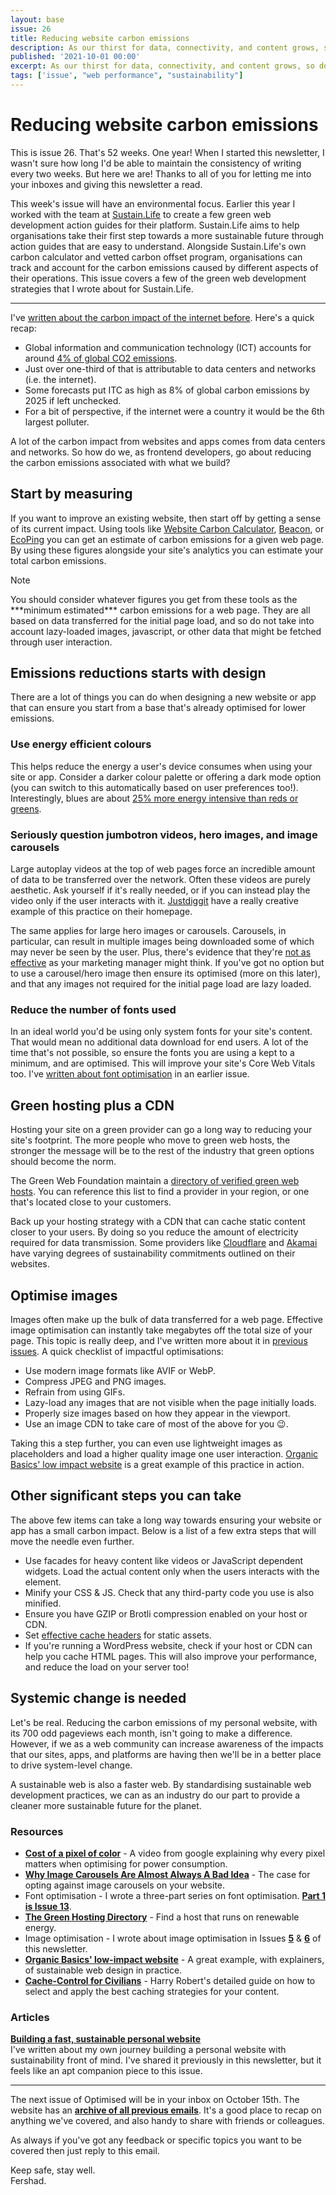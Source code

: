 ```yaml
---
layout: base
issue: 26
title: Reducing website carbon emissions
description: As our thirst for data, connectivity, and content grows, so does the portion of global carbon emissions attributed to the internet. In this post, we'll take a look at the steps frontend developers can take to make sites more efficient and better for the planet.
published: '2021-10-01 00:00'
excerpt: As our thirst for data, connectivity, and content grows, so does the portion of global carbon emissions attributed to the internet. In this post, we'll take a look at the steps frontend developers can take to make sites more efficient and better for the planet.
tags: ['issue', "web performance", "sustainability"]
---
```

# Reducing website carbon emissions

This is issue 26. That's 52 weeks. One year! When I started this newsletter, I wasn't sure how long I'd be able to maintain the consistency of writing every two weeks. But here we are! Thanks to all of you for letting me into your inboxes and giving this newsletter a read.

This week's issue will have an environmental focus. Earlier this year I worked with the team at [Sustain.Life](http://sustain.Life) to create a few green web development action guides for their platform. Sustain.Life aims to help organisations take their first step towards a more sustainable future through action guides that are easy to understand. Alongside Sustain.Life's own carbon calculator and vetted carbon offset program, organisations can track and account for the carbon emissions caused by different aspects of their operations. This issue covers a few of the green web development strategies that I wrote about for Sustain.Life.

***

I've [written about the carbon impact of the internet before](https://optimised.email/issues/issue-12-the-environmental-case-for-website-performance). Here's a quick recap:

- Global information and communication technology (ICT) accounts for around [4% of global CO2 emissions](https://theshiftproject.org/wp-content/uploads/2019/03/Lean-ICT-Report_The-Shift-Project_2019.pdf).
- Just over one-third of that is attributable to data centers and networks (i.e. the internet).
- Some forecasts put ITC as high as 8% of global carbon emissions by 2025 if left unchecked.
- For a bit of perspective, if the internet were a country it would be the 6th largest polluter.

A lot of the carbon impact from websites and apps comes from data centers and networks. So how do we, as frontend developers, go about reducing the carbon emissions associated with what we build?

## Start by measuring

If you want to improve an existing website, then start off by getting a sense of its current impact. Using tools like [Website Carbon Calculator](https://www.websitecarbon.com/), [Beacon](https://digitalbeacon.co/), or [EcoPing](https://ecoping.earth/) you can get an estimate of carbon emissions for a given web page. By using these figures alongside your site's analytics you can estimate your total carbon emissions.

<div class="callout">
<p class="h3 title">Note</p>
<p>You should consider whatever figures you get from these tools as the ***minimum estimated*** carbon emissions for a web page. They are all based on data transferred for the initial page load, and so do not take into account lazy-loaded images, javascript, or other data that might be fetched through user interaction.</p>
</div> 

## Emissions reductions starts with design

There are a lot of things you can do when designing a new website or app that can ensure you start from a base that's already optimised for lower emissions.

### Use energy efficient colours

This helps reduce the energy a user's device consumes when using your site or app. Consider a darker colour palette or offering a dark mode option (you can switch to this automatically based on user preferences too!). Interestingly, blues are about [25% more energy intensive than reds or greens](https://www.youtube.com/watch?v=N_6sPd0Jd3g).  

### Seriously question jumbotron videos, hero images, and image carousels

Large autoplay videos at the top of web pages force an incredible amount of data to be transferred over the network. Often these videos are purely aesthetic. Ask yourself if it's really needed, or if you can instead play the video only if the user interacts with it. [Justdiggit](https://justdiggit.org/) have a really creative example of this practice on their homepage.

The same applies for large hero images or carousels. Carousels, in particular, can result in multiple images being downloaded some of which may never be seen by the user. Plus, there's evidence that they're [not as effective](https://thegood.com/insights/ecommerce-image-carousels/) as your marketing manager might think. If you've got no option but to use a carousel/hero image then ensure its optimised (more on this later), and that any images not required for the initial page load are lazy loaded.

### Reduce the number of fonts used

In an ideal world you'd be using only system fonts for your site's content. That would mean no additional data download for end users. A lot of the time that's not possible, so ensure the fonts you are using a kept to a minimum, and are optimised. This will improve your site's Core Web Vitals too. I've [written about font optimisation](https://optimised.email/issues/issue-13-optimising-web-fonts-part-1) in an earlier issue.

## Green hosting plus a CDN

Hosting your site on a green provider can go a long way to reducing your site's footprint. The more people who move to green web hosts, the stronger the message will be to the rest of the industry that green options should become the norm.

The Green Web Foundation maintain a [directory of verified green web hosts](https://www.thegreenwebfoundation.org/directory/). You can reference this list to find a provider in your region, or one that's located close to your customers.

Back up your hosting strategy with a CDN that can cache static content closer to your users. By doing so you reduce the amount of electricity required for data transmission. Some providers like [Cloudflare](https://blog.cloudflare.com/cloudflare-committed-to-building-a-greener-internet/) and [Akamai](https://www.akamai.com/company/corporate-responsibility/sustainability) have varying degrees of sustainability commitments outlined on their websites. 

## Optimise images

Images often make up the bulk of data transferred for a web page. Effective image optimisation can instantly take megabytes off the total size of your page. This topic is really deep, and I've written more about it in [previous](https://optimised.email/issues/issue-5-optimising-images-reducing-image-size) [issues](https://optimised.email/issues/issue-6-optimising-images-serving-images). A quick checklist of impactful optimisations:

- Use modern image formats like AVIF or WebP.
- Compress JPEG and PNG images.
- Refrain from using GIFs.
- Lazy-load any images that are not visible when the page initially loads.
- Properly size images based on how they appear in the viewport.
- Use an image CDN to take care of most of the above for you 😉.

Taking this a step further, you can even use lightweight images as placeholders and load a higher quality image one user interaction. [Organic Basics' low impact website](https://lowimpact.organicbasics.com/usd/products/accessories-recycled-wool-starter-pack) is a great example of this practice in action.

## Other significant steps you can take

The above few items can take a long way towards ensuring your website or app has a small carbon impact. Below is a list of a few extra steps that will move the needle even further.

- Use facades for heavy content like videos or JavaScript dependent widgets. Load the actual content only when the users interacts with the element.
- Minify your CSS & JS. Check that any third-party code you use is also minified.
- Ensure you have GZIP or Brotli compression enabled on your host or CDN.
- Set [effective cache headers](https://csswizardry.com/2019/03/cache-control-for-civilians/) for static assets.
- If you're running a WordPress website, check if your host or CDN can help you cache HTML pages. This will also improve your performance, and reduce the load on your server too!

## Systemic change is needed

Let's be real. Reducing the carbon emissions of my personal website, with its 700 odd pageviews each month, isn't going to make a difference. However, if we as a web community can increase awareness of the impacts that our sites, apps, and platforms are having then we'll be in a better place to drive system-level change. 

A sustainable web is also a faster web. By standardising sustainable web development practices, we can as an industry do our part to provide a cleaner more sustainable future for the planet.

### Resources

- [**Cost of a pixel of color**](https://www.youtube.com/watch?v=N_6sPd0Jd3g) - A video from google explaining why every pixel matters when optimising for power consumption.
- **[Why Image Carousels Are Almost Always A Bad Idea](https://thegood.com/insights/ecommerce-image-carousels/)** - The case for opting against image carousels on your website.
- Font optimisation - I wrote a three-part series on font optimisation. **[Part 1 is Issue 13](https://optimised.email/issues/issue-13-optimising-web-fonts-part-1)**.
- **[The Green Hosting Directory](https://www.thegreenwebfoundation.org/directory/)** - Find a host that runs on renewable energy.
- Image optimisation - I wrote about image optimisation in Issues [**5**](https://optimised.email/issues/issue-5-optimising-images-reducing-image-size) & **[6](https://optimised.email/issues/issue-6-optimising-images-serving-images)** of this newsletter.
- **[Organic Basics' low-impact website](https://lowimpact.organicbasics.com/usd/products/accessories-recycled-wool-starter-pack)** - A great example, with explainers, of sustainable web design in practice.
- **[Cache-Control for Civilians](https://csswizardry.com/2019/03/cache-control-for-civilians/)** - Harry Robert's detailed guide on how to select and apply the best caching strategies for your content.

### Articles

**[Building a fast, sustainable personal website](https://fershad.com/writing/building-fast-sustainable-personal-website/)**  
I've written about my own journey building a personal website with sustainability front of mind. I've shared it previously in this newsletter, but it feels like an apt companion piece to this issue.

***

The next issue of Optimised will be in your inbox on October 15th. The website has an **[archive of all previous emails](https://optimised.email/)**. It's a good place to recap on anything we've covered, and also handy to share with friends or colleagues.

As always if you've got any feedback or specific topics you want to be covered then just reply to this email.

Keep safe, stay well.  
Fershad.
